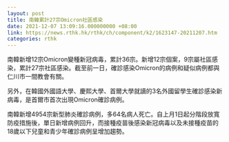 ```yaml
---
layout: post
title: 南韓累計27宗Omicron社區感染
date: 2021-12-07 13:09:16.000000000 +08:00
link: https://news.rthk.hk/rthk/ch/component/k2/1623147-20211207.htm
categories: rthk
---
```


南韓新增12宗Omicron變種新冠病毒，累計36宗。新增12宗個案，9宗屬社區感染，累計27宗社區感染。截至前一日，確診感染Omicron的病例和疑似病例都與仁川市一間教會有關。

另外，在韓國外國語大學、慶熙大學、首爾大學就讀的3名外國留學生確診感染新病毒，是首爾市首次出現Omicron確診病例。

南韓新增4954宗新型肺炎確診病例，多64名病人死亡。自上月1日起分階段放寬防疫措施後，單日新增病例回升，而接種疫苗後感染新冠病毒以及未接種疫苗的18歲以下兒童和青少年確診病例呈增加趨勢。
